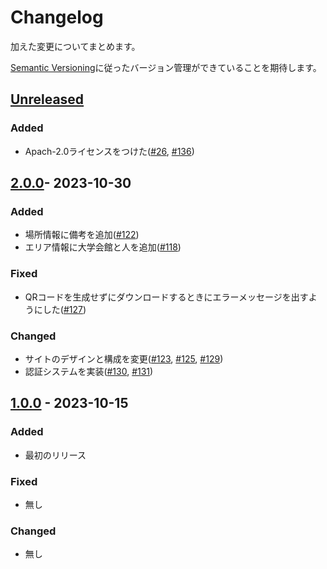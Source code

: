 # Changelog

加えた変更についてまとめます。

[Semantic Versioning](https://semver.org/spec/v2.0.0.html)に従ったバージョン管理ができていることを期待します。

## [Unreleased]

### Added

- Apach-2.0ライセンスをつけた([\#26](https://github.com/sohosai/qr-frontend/issues/26), [\#136](https://github.com/sohosai/qr-frontend/pull/136))

## [2.0.0]- 2023-10-30

### Added

- 場所情報に備考を追加([\#122](https://github.com/sohosai/qr-frontend/pull/122))
- エリア情報に大学会館と人を追加([\#118](https://github.com/sohosai/qr-frontend/pull/118))

### Fixed

- QRコードを生成せずにダウンロードするときにエラーメッセージを出すようにした([\#127](https://github.com/sohosai/qr-frontend/pull/127))

### Changed

- サイトのデザインと構成を変更([\#123](https://github.com/sohosai/qr-frontend/pull/123), [\#125](https://github.com/sohosai/qr-frontend/pull/125), [\#129](https://github.com/sohosai/qr-frontend/pull/129))
- 認証システムを実装([\#130](https://github.com/sohosai/qr-frontend/pull/130), [\#131](https://github.com/sohosai/qr-frontend/pull/131))



## [1.0.0] - 2023-10-15

### Added

- 最初のリリース

### Fixed

- 無し

### Changed

- 無し



[Unreleased]: https://github.com/sohosai/qr-frontend/compare/2.0.0...HEAD
[2.0.0]: https://github.com/sohosai/qr-frontend/compare/1.0.0..2.0.0
[1.0.0]: https://github.com/sohosai/qr-frontend/compare/fcff42a20463adce6bd84880fe8ccce644b20b30...1.0.0

